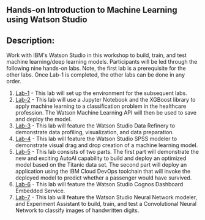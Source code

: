 ## Hands-on Introduction to Machine Learning using Watson Studio

## Description:

Work with IBM's Watson Studio in this workshop to build, train, and test machine learning/deep learning models. Participants will be led through the following nine hands-on labs. Note, the first lab is a prerequisite for the other labs. Once Lab-1 is completed, the other labs can be done in any order.  

1. [Lab-1](Lab-1) - This lab will set up the environment for the subsequent labs. 
1. [Lab-2](Lab-2) - This lab will use a Jupyter Notebook and the XGBoost library to apply machine learning to a classification problem in the healthcare profession. The Watson Machine Learning API will then be used to save and deploy the model. 
1. [Lab-3](Lab-3) - This lab will feature the Watson Studio Data Refinery to demonstrate data profiling, visualization, and data preparation. 
1. [Lab-4](Lab-4) - This lab will feature the Watson Studio SPSS modeler to demonstrate visual drag and drop creation of a machine learning model. 
1. [Lab-5](Lab-5) - This lab consists of two parts. The first part will demonstrate the new and exciting AutoAI capability to build and deploy an optimized model based on the Titanic data set. The second part will deploy an application using the IBM Cloud DevOps toolchain that will invoke the deployed model to predict whether a passenger would have survived. 
1. [Lab-6](Lab-6) - This lab will feature the Watson Studio Cognos Dashboard Embedded Service.
1. [Lab-7](Lab-7) - This lab will feature the Watson Studio Neural Network modeler, and Experiment Assistant to build, train, and test a Convolutional Neural Network to classify images of handwritten digits. 


 
